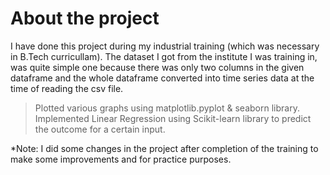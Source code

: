 # About the project
I have done this project during my industrial training (which was necessary in B.Tech curricullam). The dataset I got from the institute I was training in, was quite simple one because there was only two columns in the given dataframe and the whole dataframe converted into time series data at the time of reading the csv file.
> Plotted various graphs using matplotlib.pyplot & seaborn library.
> Implemented Linear Regression using Scikit-learn library to predict the outcome for a certain input.

*Note: I did some changes in the project after completion of the training to make some improvements and for practice purposes.

